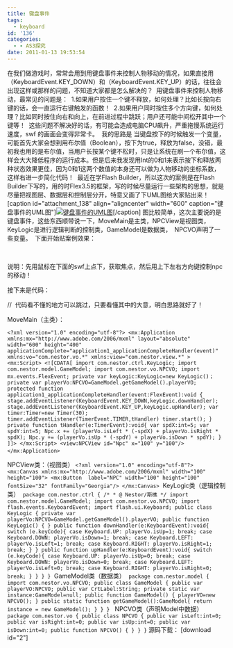 ```yaml
---
title: 键盘事件
tags:
  - keyboard
id: '136'
categories:
  - - AS3探究
date: 2011-01-13 19:53:54
---
```


在我们做游戏时，常常会用到用键盘事件来控制人物移动的情况，如果直接用（KeyboardEvent.KEY\_DOWN）和（KeyboardEvent.KEY\_UP）的话，往往会出现这样或那样的问题，不知道大家都是怎么解决的？  用键盘事件来控制人物移动，最常见的问题是：  1.如果用户按住一个键不释放，如何处理？比如长按向右键的话，会一直运行右键触发的函数！  2.如果用户同时按住多个方向键，如何处理？比如同时按住向右和向上，在前进过程中跳跃；用户还可能中间松开其中一个键等！  这些问题不解决好的话，有可能会造成电脑CPU飙升，严重拖慢系统运行速度，swf 的画面会变得非常卡。  我的思路是 当键盘按下的时候触发一个变量，可能首先大家会想到用布尔值（Boolean），按下为true，释放为false，没错，最初我也用的是布尔值，当用户长按某个键不松时，只是让系统在刷一个布尔值，这样会大大降低程序的运行成本。但是后来我发现用Int的0和1来表示按下和释放两种状态效果更佳，因为0和1这两个数值的本身还可以做为人物移动的坐标系数，这样右进一步简化代码！  最近在学Flash Builder，所以这次的案例是在Flash Builder下写的，用的时Flex3.5的框架，写的时候尽量运行一些架构的思想，就是尽量把视图层、数据层和控制层分开，特意又画了下UML图给大家贴出来！  \[caption id="attachment\_138" align="aligncenter" width="600" caption="键盘事件的UML图"\][![键盘事件的UML图](http://qxu2059920095.my3w.com/blog/wp-content/uploads/2011/01/MoveKey.jpg "MoveKey")](http://qxu2059920095.my3w.com/blog/wp-content/uploads/2011/01/MoveKey.jpg)\[/caption\] 图比较简单，这次主要说的是键盘事件，这些东西顺带说一下，MoveMain是主类，NPCView是视图类，KeyLogic是进行逻辑判断的控制类，GameModel是数据类，　NPCVO声明了一些变量。  下面开始贴案例效果： 

 

说明：先用鼠标在下面的swf上点下，获取焦点，然后用上下左右方向键控制npc的移动！ 

接下来是代码： 

//  代码看不懂的地方可以跳过，只要看懂其中的大意，明白思路就好了！ 

MoveMain（主类）： 

`<?xml version="1.0" encoding="utf-8"?> <mx:Application xmlns:mx="http://www.adobe.com/2006/mxml" layout="absolute" width="600" height="400" applicationComplete="application1_applicationCompleteHandler(event)" xmlns:vo="com.nestor.vo.*" xmlns:view="com.nestor.view.*" > <mx:Script> <![CDATA[ import com.nestor.ctrl.KeyLogic; import com.nestor.model.GameModel; import com.nestor.vo.NPCVO; import mx.events.FlexEvent; private var keyLogic:KeyLogic=new KeyLogic()； private var playerVo:NPCVO=GameModel.getGameModel().playerVO; protected function application1_applicationCompleteHandler(event:FlexEvent):void { stage.addEventListener(KeyboardEvent.KEY_DOWN,keyLogic.downHandler); stage.addEventListener(KeyboardEvent.KEY_UP,keyLogic.upHandler); var timer:Timer=new Timer(30); timer.addEventListener(TimerEvent.TIMER,tHandler) timer.start(); } private function tHandler(e:TimerEvent):void{ var spdX:int=5; var spdY:int=5; Npc.x += (playerVo.isLeft * (-spdX) + playerVo.isRight * spdX); Npc.y += (playerVo.isUp * (-spdY) + playerVo.isDown * spdY); } ]]> </mx:Script> <view:NPCView id="Npc" x="100" y="100"/> </mx:Application>`  

NPCView类：（视图类） `<?xml version="1.0" encoding="utf-8"?> <mx:Canvas xmlns:mx="http://www.adobe.com/2006/mxml" width="100" height="100"> <mx:Button  label="NPC" width="100" height="100" fontSize="32" fontFamily="Georgia"/> </mx:Canvas>`  KeyLogic类（逻辑控制类）  `package com.nestor.ctrl { /* * @ Nestor/斯樵 */ import com.nestor.model.GameModel; import com.nestor.vo.NPCVO; import flash.events.KeyboardEvent; import flash.ui.Keyboard; public class KeyLogic { private var playerVo:NPCVO=GameModel.getGameModel().playerVO; public function KeyLogic() { } public function downHandler(e:KeyboardEvent):void{ switch (e.keyCode){ case Keyboard.UP: playerVo.isUp=1; break; case Keyboard.DOWN: playerVo.isDown=1; break; case Keyboard.LEFT: playerVo.isLeft=1; break; case Keyboard.RIGHT: playerVo.isRight=1; break; } } public function upHandler(e:KeyboardEvent):void{ switch (e.keyCode){ case Keyboard.UP: playerVo.isUp=0; break; case Keyboard.DOWN: playerVo.isDown=0; break; case Keyboard.LEFT: playerVo.isLeft=0; break; case Keyboard.RIGHT: playerVo.isRight=0; break; } } } }`  GameModel类（数据类）  `package com.nestor.model { import com.nestor.vo.NPCVO; public class GameModel { public var playerVO:NPCVO; public var CrtLabel:String; private static var instance:GameModel=null; public function GameModel() { playerVO=new NPCVO(); } public static function getGameModel():GameModel{ return instance = new GameModel(); } } }`   NPCVO类（声明Model中数据）  `package com.nestor.vo { public class NPCVO { public var isLeft:int=0; public var isRight:int=0; public var isUp:int=0; public var isDown:int=0; public function NPCVO() { } } }` 源码下载： \[download id="2"\]